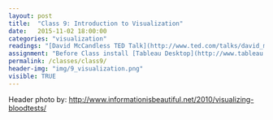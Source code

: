 ```yaml
---
layout: post
title:  "Class 9: Introduction to Visualization"
date:   2015-11-02 18:00:00
categories: "visualization"
readings: "[David McCandless TED Talk](http://www.ted.com/talks/david_mccandless_the_beauty_of_data_visualization?language=en); [Introduction to Tableau](http://www.tableau.com/learn/tutorials/on-demand/getting-started?signin=121f83d099689c4afb5b35f8d7906e0d)"
assignment: "Before Class install [Tableau Desktop](http://www.tableau.com/tft/activation)"
permalink: /classes/class9/
header-img: "img/9_visualization.png"
visible: TRUE
---
```





Header photo by: http://www.informationisbeautiful.net/2010/visualizing-bloodtests/
